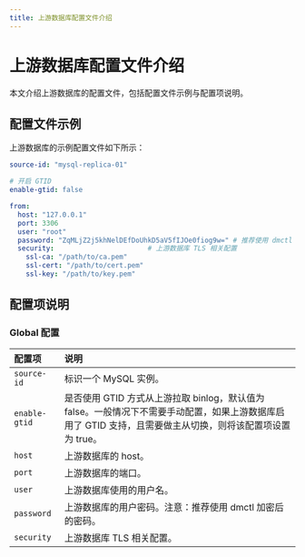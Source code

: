 ```yaml
---
title: 上游数据库配置文件介绍
---
```


# 上游数据库配置文件介绍

本文介绍上游数据库的配置文件，包括配置文件示例与配置项说明。

## 配置文件示例

上游数据库的示例配置文件如下所示：

```yaml
source-id: "mysql-replica-01"

# 开启 GTID
enable-gtid: false

from:
  host: "127.0.0.1"
  port: 3306
  user: "root"
  password: "ZqMLjZ2j5khNelDEfDoUhkD5aV5fIJOe0fiog9w=" # 推荐使用 dmctl 对上游数据库的用户密码加密之后的密码
  security:                       # 上游数据库 TLS 相关配置                             
    ssl-ca: "/path/to/ca.pem"
    ssl-cert: "/path/to/cert.pem"
    ssl-key: "/path/to/key.pem"
```

## 配置项说明

### Global 配置

| 配置项        | 说明                                    |
| :------------ | :--------------------------------------- |
| `source-id` | 标识一个 MySQL 实例。|
| `enable-gtid` | 是否使用 GTID 方式从上游拉取 binlog，默认值为 false。一般情况下不需要手动配置，如果上游数据库启用了 GTID 支持，且需要做主从切换，则将该配置项设置为 true。 |
| `host` | 上游数据库的 host。|
| `port` | 上游数据库的端口。|
| `user` | 上游数据库使用的用户名。|
| `password` | 上游数据库的用户密码。注意：推荐使用 dmctl 加密后的密码。|
| `security` | 上游数据库 TLS 相关配置。|
